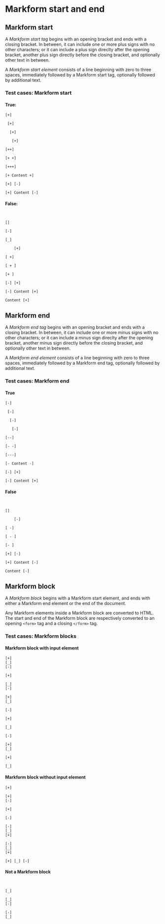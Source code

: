 # Markform start and end

## Markform start

A *Markform start tag* begins with an opening bracket and ends with a closing bracket. In between, it can include one or more plus signs with no other characters; or it can include a plus sign direclty after the opening bracket, another plus sign directly before the closing bracket, and optionally other text in between.

A *Markform start element* consists of a line beginning with zero to three spaces, immediately followed by a Markform start tag, optionally followed by additional text.

### Test cases: Markform start

#### True:

```
[+]
```

```
 [+]
```

```
  [+]
```

```
   [+]
```

```
[++]
```

```
[+ +]
```

```
[+++]
```

```
[+ Content +]
```

```
[+] [-]
```

```
[+] Content [-]
```

#### False:

```
 
```

```
[]
```

```
[-]
```

```
[_]
```

```
    [+]
```

```    
[ +]
```

```
[ + ]
```

```
[+ ]
```

```
[-] [+]
```

```
[-] Content [+]
```

```
Content [+]
```

## Markform end

A *Markform end tag* begins with an opening bracket and ends with a closing bracket. In between, it can include one or more minus signs with no other characters; or it can include a minus sign direclty after the opening bracket, another minus sign directly before the closing bracket, and optionally other text in between.

A *Markform end element* consists of a line beginning with zero to three spaces, immediately followed by a Markform end tag, optionally followed by additional text.

### Test cases: Markform end

#### True

```
[-]
```

```
 [-]
```

```
  [-]
```

```
   [-]
```

```
[--]
```

```
[- -]
```

```
[---]
```

```
[- Content -]
```

```
[-] [+]
```

```
[-] Content [+]
```


#### False

```
 
```

```
[]
```

```
    [-]
```

```    
[ -]
```

```
[ - ]
```

```
[- ]
```

```
[+] [-]
```

```
[+] Content [-]
```
```
Content [-]
```


## Markform block

A *Markform block* begins with a Markform start element, and ends with either a Markform end element or the end of the document.

Any Markform elements inside a Markform block are converted to HTML. The start and end of the Markform block are respectively converted to an opening `<form>` tag and a closing `</form>` tag.

### Test cases: Markform blocks

#### Markform block with input element


```
[+]
[_]
[-]
```


```
[+]

[_]
[-]
```

```
[+]
[_]

[-]
```

```
[+]

[_]

[-]
```

```
[+]
[_]
```

```
[+]

[_]
```



#### Markform block without input element

```
[+]
```

```
[+]
[-]
```

```
[+]

[-]
```

```
[-]
[_]
[+]
```

```
[-]
[_]
[+]
```

```
[+] [_] [-]
```



#### Not a Markform block

```
 
```

```
[_]
```

```
[_]
[-]
```

```
[-]
[_]
```


